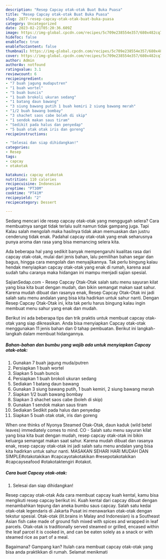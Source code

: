 ```yaml
---
description: "Resep Capcay otak-otak Buat Buka Puasa"
title: "Resep Capcay otak-otak Buat Buka Puasa"
slug: 2877-resep-capcay-otak-otak-buat-buka-puasa
category: Uncategorized
date: 2023-02-21T05:20:36.609Z
image: https://img-global.cpcdn.com/recipes/5c709e238554e357/680x482cq70/capcay-otak-otak-foto-resep-utama.jpg
hideToc: false
enableToc: true
enableTocContent: false
thumbnail: https://img-global.cpcdn.com/recipes/5c709e238554e357/680x482cq70/capcay-otak-otak-foto-resep-utama.jpg
cover: https://img-global.cpcdn.com/recipes/5c709e238554e357/680x482cq70/capcay-otak-otak-foto-resep-utama.jpg
author: Admin
authorAv: notfound
ratingvalue: 3.1
reviewcount: 6
recipeingredient:
- "7 buah jagung mudaputren"
- "1 buah wortel"
- "5 buah buncis"
- "1 buah brokoli ukuran sedang"
- "1 batang daun bawang"
- "3 siung bawang putih 1 buah kemiri 2 siung bawang merah"
- "1/2 buah bawang bombay"
- "3 shachet saos cabe boleh di skip"
- "1 sendok makan saus tiram"
- "Sedikit pada halus dan penyedap"
- "5 buah otak otak iris dan goreng"
recipeinstructions:

- "Selesai dan siap dihidangkan!"
categories:
- Resep
tags:
- capcay
- otakotak

katakunci: capcay otakotak 
nutrition: 110 calories
recipecuisine: Indonesian
preptime: "PT30M"
cooktime: "PT41M"
recipeyield: "2"
recipecategory: Dessert

---
```



Sedang mencari ide resep capcay otak-otak yang menggugah selera? Cara membuatnya sangat tidak terlalu sulit namun tidak gampang juga. Tapi Kalau salah mengolah maka hasilnya tidak akan memuaskan dan justru cenderung tidak enak. Padahal capcay otak-otak yang enak seharusnya punya aroma dan rasa yang bisa memancing selera kita.


Ada beberapa hal yang sedikit banyak mempengaruhi kualitas rasa dari capcay otak-otak, mulai dari jenis bahan, lalu pemilihan bahan segar dan bagus, hingga cara mengolah dan menyajikannya. Tak perlu bingung kalau hendak menyiapkan capcay otak-otak yang enak di rumah, karena asal sudah tahu caranya maka hidangan ini mampu menjadi sajian spesial.

SajianSedap.com - Resep Capcay Otak-Otak salah satu menu sayuran kilat yang bisa kita buat dengan mudah, dan bikin semangat makan saat sahur. Karena mudah dibuat dan rasanya enak, Resep Capcay Otak-Otak ini jadi salah satu menu andalan yang bisa kita hadirkan untuk sahur nanti. Dengan Resep Capcay Otak-Otak ini, kita tak perlu harus bingung kalau ingin membuat menu sahur yang enak dan mudah.


Berikut ini ada beberapa tips dan trik praktis untuk membuat capcay otak-otak yang siap dikreasikan. Anda bisa menyiapkan Capcay otak-otak menggunakan 11 jenis bahan dan 0 tahap pembuatan. Berikut ini langkah-langkah dalam membuat hidangannya.

<!--inarticleads1-->

##### Bahan-bahan dan bumbu yang wajib ada untuk menyiapkan Capcay otak-otak:

1. Gunakan 7 buah jagung muda/putren
1. Persiapkan 1 buah wortel
1. Siapkan 5 buah buncis
1. Persiapkan 1 buah brokoli ukuran sedang
1. Sediakan 1 batang daun bawang
1. Gunakan 3 siung bawang putih, 1 buah kemiri, 2 siung bawang merah
1. Siapkan 1/2 buah bawang bombay
1. Siapkan 3 shachet saos cabe (boleh di skip)
1. Gunakan 1 sendok makan saus tiram
1. Sediakan Sedikit pada halus dan penyedap
1. Siapkan 5 buah otak otak, iris dan goreng


When one thinks of Nyonya Steamed Otak-Otak, daun kaduk (wild betel leaves) immediately comes to mind. CO - Salah satu menu sayuran kilat yang bisa kita buat dengan mudah, resep capcay otak-otak ini bikin keluarga semangat makan saat sahur. Karena mudah dibuat dan rasanya enak, resep capcay otak-otak ini jadi salah satu menu andalan yang bisa kita hadirkan untuk sahur nanti. MASAKAN SEHARI HARI MUDAH DAN SIMPLE#otakotakikan #capcayotakotakikan #resepotakotakikan #capcayseafood #otakotaktengiri #otakot. 

<!--inarticleads2-->

##### Cara buat Capcay otak-otak:


1. Selesai dan siap dihidangkan!

Resep capcay otak-otak Ada cara membuat capcay kuah kental, kamu bisa mengikuti resep capcay berikut ini. Kuah kental dari capcay dibuat dengan menambahkan tepung dan aneka bumbu saus capcay. Salah satu kedai otak-otak legendaris di Jakarta Pusat ini menawarkan otak-otak dengan tekstur spesial. Otak-otak (lit.brains in Malay and Indonesian) is a Southeast Asian fish cake made of ground fish mixed with spices and wrapped in leaf parcels. Otak-otak is traditionally served steamed or grilled, encased within the leaf parcel it is cooked in, and can be eaten solely as a snack or with steamed rice as part of a meal. 

Bagaimana? Gampang kan? Itulah cara membuat capcay otak-otak yang bisa anda praktikkan di rumah. Selamat menikmati
